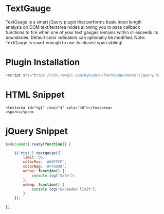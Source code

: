 # TextGauge
TextGauge is a smart jQuery plugin that performs basic input length analysis on DOM text/textarea nodes
allowing you to pass callback functions to fire when one of your text gauges
remains within or exceeds its boundaries. Default color indicators can optionally be modified.
Note: TextGauge is smart enough to use its closest span sibling!


# Plugin Installation
```javascript
<script src="https://cdn.rawgit.com/Hykudoru/TextGauge/master/jquery.textgauge.js"></script>
```

# HTML Snippet
```
<textarea id="tg1" rows="4" cols="40"></textarea>
<span></span>
```

# jQuery Snippet
```javascript
$(document).ready(function() {

	$("#tg1").textgauge({
		limit: 50,
		colorPos: '#00FFFF',
		colorNeg: '#FF0000',
		onPos: function() {
			console.log("Safe");
		},
		onNeg: function() {
			console.log("Exceeded limit");
		}
	});
	
});
```
